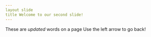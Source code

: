 ```yaml
---
layout slide
title Welcome to our second slide!
---
```

These are *updated* words on a page
Use the left arrow to go back!